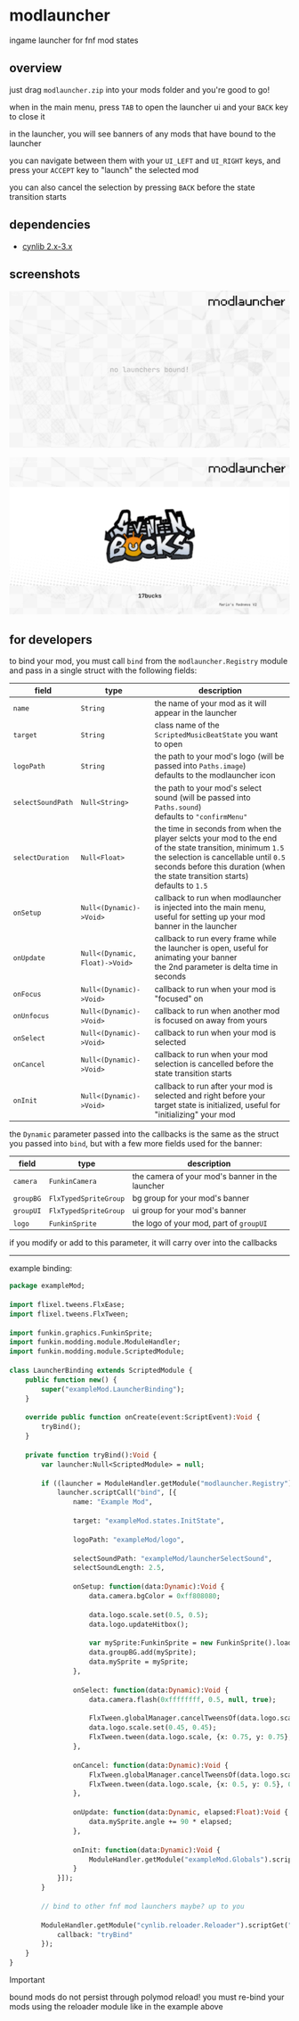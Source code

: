 # modlauncher

ingame launcher for fnf mod states

## overview

just drag `modlauncher.zip` into your mods folder and you're good to go!

when in the main menu, press `TAB` to open the launcher ui and your `BACK` key to close it

in the launcher, you will see banners of any mods that have bound to the launcher

you can navigate between them with your `UI_LEFT` and `UI_RIGHT` keys, and press your `ACCEPT` key to "launch" the selected mod

you can also cancel the selection by pressing `BACK` before the state transition starts

## dependencies

- [cynlib 2.x-3.x](https://github.com/cyn0x8/cynlib/releases)

## screenshots

![no mods example](./images/modlauncher/meta/examples/none.png)

![bound mods example](./images/modlauncher/meta/examples/bound.png)

## for developers

to bind your mod, you must call `bind` from the `modlauncher.Registry` module and pass in a single struct with the following fields:

|field|type|description|
|-|-|-|
|`name`|`String`|the name of your mod as it will appear in the launcher|
|`target`|`String`|class name of the `ScriptedMusicBeatState` you want to open|
|`logoPath`|`String`|the path to your mod's logo (will be passed into `Paths.image`)<br>defaults to the modlauncher icon|
|`selectSoundPath`|`Null<String>`|the path to your mod's select sound (will be passed into `Paths.sound`)<br>defaults to `"confirmMenu"`|
|`selectDuration`|`Null<Float>`|the time in seconds from when the player selcts your mod to the end of the state transition, minimum `1.5`<br>the selection is cancellable until `0.5` seconds before this duration (when the state transition starts)<br>defaults to `1.5`|
|`onSetup`|`Null<(Dynamic)->Void>`|callback to run when modlauncher is injected into the main menu, useful for setting up your mod banner in the launcher|
|`onUpdate`|`Null<(Dynamic, Float)->Void>`|callback to run every frame while the launcher is open, useful for animating your banner<br>the 2nd parameter is delta time in seconds|
|`onFocus`|`Null<(Dynamic)->Void>`|callback to run when your mod is "focused" on|
|`onUnfocus`|`Null<(Dynamic)->Void>`|callback to run when another mod is focused on away from yours|
|`onSelect`|`Null<(Dynamic)->Void>`|callback to run when your mod is selected|
|`onCancel`|`Null<(Dynamic)->Void>`|callback to run when your mod selection is cancelled before the state transition starts|
|`onInit`|`Null<(Dynamic)->Void>`|callback to run after your mod is selected and right before your target state is initialized, useful for "initializing" your mod|

the `Dynamic` parameter passed into the callbacks is the same as the struct you passed into `bind`, but with a few more fields used for the banner:

|field|type|description|
|-|-|-|
|`camera`|`FunkinCamera`|the camera of your mod's banner in the launcher|
|`groupBG`|`FlxTypedSpriteGroup`|bg group for your mod's banner|
|`groupUI`|`FlxTypedSpriteGroup`|ui group for your mod's banner|
|`logo`|`FunkinSprite`|the logo of your mod, part of `groupUI`|

if you modify or add to this parameter, it will carry over into the callbacks

---

example binding:

```haxe
package exampleMod;

import flixel.tweens.FlxEase;
import flixel.tweens.FlxTween;

import funkin.graphics.FunkinSprite;
import funkin.modding.module.ModuleHandler;
import funkin.modding.module.ScriptedModule;

class LauncherBinding extends ScriptedModule {
	public function new() {
		super("exampleMod.LauncherBinding");
	}
	
	override public function onCreate(event:ScriptEvent):Void {
		tryBind();
	}
	
	private function tryBind():Void {
		var launcher:Null<ScriptedModule> = null;
		
		if ((launcher = ModuleHandler.getModule("modlauncher.Registry")) != null) {
			launcher.scriptCall("bind", [{
				name: "Example Mod",
				
				target: "exampleMod.states.InitState",
				
				logoPath: "exampleMod/logo",
				
				selectSoundPath: "exampleMod/launcherSelectSound",
				selectSoundLength: 2.5,
				
				onSetup: function(data:Dynamic):Void {
					data.camera.bgColor = 0xff808080;
					
					data.logo.scale.set(0.5, 0.5);
					data.logo.updateHitbox();
					
					var mySprite:FunkinSprite = new FunkinSprite().loadTexture("exampleMod/mySprite");
					data.groupBG.add(mySprite);
					data.mySprite = mySprite;
				},
				
				onSelect: function(data:Dynamic):Void {
					data.camera.flash(0xffffffff, 0.5, null, true);
					
					FlxTween.globalManager.cancelTweensOf(data.logo.scale, ["x", "y"]);
					data.logo.scale.set(0.45, 0.45);
					FlxTween.tween(data.logo.scale, {x: 0.75, y: 0.75}, 1.5, {ease: FlxEase.expoOut});
				},
				
				onCancel: function(data:Dynamic):Void {
					FlxTween.globalManager.cancelTweensOf(data.logo.scale, ["x", "y"]);
					FlxTween.tween(data.logo.scale, {x: 0.5, y: 0.5}, 0.5, {ease: FlxEase.expoOut});
				},
				
				onUpdate: function(data:Dynamic, elapsed:Float):Void {
					data.mySprite.angle += 90 * elapsed;
				},
				
				onInit: function(data:Dynamic):Void {
					ModuleHandler.getModule("exampleMod.Globals").scriptSet("myVariable", true);
				}
			}]);
		}
		
		// bind to other fnf mod launchers maybe? up to you
		
		ModuleHandler.getModule("cynlib.reloader.Reloader").scriptGet("reloadPre").set("exampleMod.LauncherBinding", {
			callback: "tryBind"
		});
	}
}
```

> [!important]
> bound mods do not persist through polymod reload! you must re-bind your mods using the reloader module like in the example above
